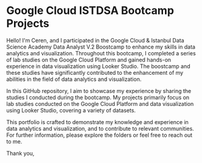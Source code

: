 # Google Cloud ISTDSA Bootcamp Projects
Hello! I'm Ceren, and I participated in the Google Cloud & Istanbul Data Science Academy Data Analyst V.2 Boostcamp to enhance my skills in data analytics and visualization. Throughout this bootcamp, I completed a series of lab studies on the Google Cloud Platform and gained hands-on experience in data visualization using Looker Studio. The boostcamp and these studies have significantly contributed to the enhancement of my abilities in the field of data analytics and visualization.

In this GitHub repository, I aim to showcase my experience by sharing the studies I conducted during the bootcamp. My projects primarily focus on lab studies conducted on the Google Cloud Platform and data visualization using Looker Studio, covering a variety of datasets.

This portfolio is crafted to demonstrate my knowledge and experience in data analytics and visualization, and to contribute to relevant communities. For further information, please explore the folders or feel free to reach out to me.

Thank you,
